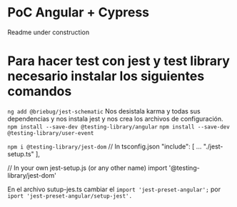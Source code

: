 # PoC Angular + Cypress

Readme under construction


 # Para hacer test con jest y test library necesario instalar los siguientes comandos
 `ng add @briebug/jest-schematic` Nos desistala karma y todas sus dependencias y nos instala jest y nos crea los archivos de configuración.
 `npm install --save-dev @testing-library/angular`
 `npm install --save-dev @testing-library/user-event`

 `npm i @testing-library/jest-dom`
  // In tsconfig.json
  "include": [
    ...
    "./jest-setup.ts"
  ],

  // In your own jest-setup.js (or any other name)
    import '@testing-library/jest-dom'



 En el archivo sutup-jes.ts cambiar el `import 'jest-preset-angular';` por `iport 'jest-preset-angular/setup-jest'.`